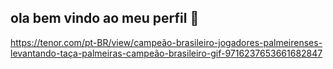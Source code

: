 ## ola bem vindo ao meu perfil 💜
https://tenor.com/pt-BR/view/campeão-brasileiro-jogadores-palmeirenses-levantando-taça-palmeiras-campeão-brasileiro-gif-9716237653661682847
<!--https://tenor.com/pt-BR/view/dancinha-comemorando-vai-vai-vai-palmeiras-campeão-brasileiro-gif-1328071259393297624
**pauloroberto10/pauloroberto10** is a ✨ _special_ ✨ repository because its `README.md` (this file) appears on your GitHub profile.
<div class="tenor-gif-embed" data-postid="9716237653661682847" data-share-method="host" data-aspect-ratio="0.564257" data-width="100%"><a href="https://tenor.com/view/campe%C3%A3o-brasileiro-jogadores-palmeirenses-levantando-ta%C3%A7a-palmeiras-campe%C3%A3o-brasileiro-gif-9716237653661682847">Campeão Brasileiro Jogadores Palmeirenses GIF</a>from <a href="https://tenor.com/search/campe%C3%A3o+brasileiro-gifs">Campeão Brasileiro GIFs</a></div> <script type="text/javascript" async src="https://tenor.com/embed.js"></script>

Here are some ideas to get you started:

- 🔭 I’m currently working on ...
- 🌱 I’m currently learning ...
- 👯 I’m looking to collaborate on ...
- 🤔 I’m looking for help with ...
- 💬 Ask me about ...
- 📫 How to reach me: ...
- 😄 Pronouns: ...
- ⚡ Fun fact: ...
-->

